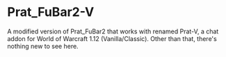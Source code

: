 # Prat_FuBar2-V

A modified version of Prat_FuBar2 that works with renamed Prat-V, a chat addon for World of Warcraft 1.12 (Vanilla/Classic). Other than that, there's nothing new to see here.
